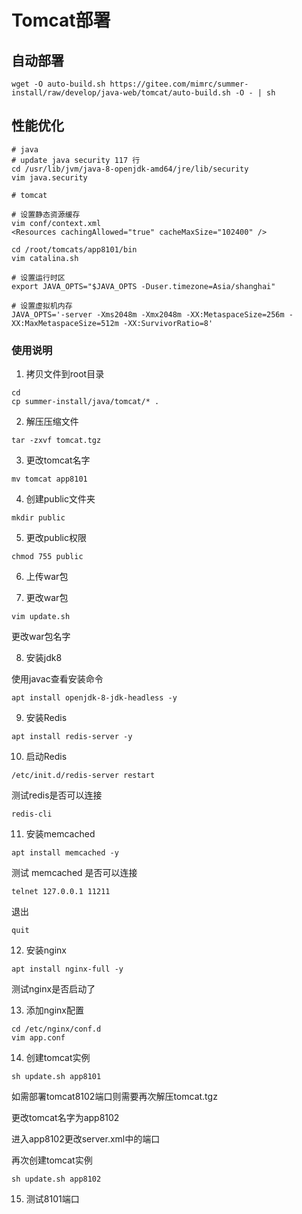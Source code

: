 # Tomcat部署

## 自动部署

```
wget -O auto-build.sh https://gitee.com/mimrc/summer-install/raw/develop/java-web/tomcat/auto-build.sh -O - | sh
```

## 性能优化

```
# java
# update java security 117 行
cd /usr/lib/jvm/java-8-openjdk-amd64/jre/lib/security
vim java.security

# tomcat 

# 设置静态资源缓存
vim conf/context.xml
<Resources cachingAllowed="true" cacheMaxSize="102400" />

cd /root/tomcats/app8101/bin
vim catalina.sh

# 设置运行时区
export JAVA_OPTS="$JAVA_OPTS -Duser.timezone=Asia/shanghai"

# 设置虚拟机内存
JAVA_OPTS='-server -Xms2048m -Xmx2048m -XX:MetaspaceSize=256m -XX:MaxMetaspaceSize=512m -XX:SurvivorRatio=8'

```

### 使用说明

1. 拷贝文件到root目录

```
cd
cp summer-install/java/tomcat/* .
```

2. 解压压缩文件

```
tar -zxvf tomcat.tgz
```

3. 更改tomcat名字

```
mv tomcat app8101
```

4. 创建public文件夹

```
mkdir public
```

5. 更改public权限

```
chmod 755 public
```

6. 上传war包

7. 更改war包

```
vim update.sh
```

更改war包名字

8. 安装jdk8

使用javac查看安装命令

```
apt install openjdk-8-jdk-headless -y
```

9. 安装Redis

```
apt install redis-server -y
```

10. 启动Redis

```
/etc/init.d/redis-server restart
```

测试redis是否可以连接
```
redis-cli 
```

11. 安装memcached

```
apt install memcached -y
```

测试 memcached 是否可以连接
```
telnet 127.0.0.1 11211
```

退出
```
quit
```

12. 安装nginx

```
apt install nginx-full -y
```

测试nginx是否启动了

13. 添加nginx配置

```
cd /etc/nginx/conf.d
vim app.conf
```

14. 创建tomcat实例

```
sh update.sh app8101
```

如需部署tomcat8102端口则需要再次解压tomcat.tgz

更改tomcat名字为app8102

进入app8102更改server.xml中的端口

再次创建tomcat实例

```
sh update.sh app8102
```

15. 测试8101端口

